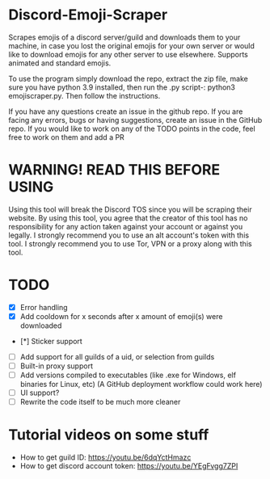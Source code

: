 # Discord-Emoji-Scraper
Scrapes emojis of a discord server/guild and downloads them to your machine, in case you lost the original emojis for your own server or would like to download emojis for any other server to use elsewhere. Supports animated and standard emojis.

To use the program simply download the repo, extract the zip file, make sure you have python 3.9 installed, then run the .py script-: python3 emojiscraper.py. Then follow the instructions.

If you have any questions create an issue in the github repo.
If you are facing any errors, bugs or having suggestions, create an issue in the GitHub repo.
If you would like to work on any of the TODO points in the code, feel free to work on them and add a PR

# WARNING! READ THIS BEFORE USING
Using this tool will break the Discord TOS since you will be scraping their website.
By using this tool, you agree that the creator of this tool has no responsibility for any action taken
against your account or against you legally.
I strongly recommend you to use an alt account's token with this tool.
I strongly recommend you to use Tor, VPN or a proxy along with this tool.

# TODO
- [x] Error handling
- [x] Add cooldown for x seconds after x amount of emoji(s) were downloaded
- [*] Sticker support
- [ ] Add support for all guilds of a uid, or selection from guilds
- [ ] Built-in proxy support
- [ ] Add versions compiled to executables (like .exe for Windows, elf binaries for Linux, etc) (A GitHub deployment workflow could work here)
- [ ] UI support?
- [ ] Rewrite the code itself to be much more cleaner

# Tutorial videos on some stuff
- How to get guild ID: https://youtu.be/6dqYctHmazc
- How to get discord account token: https://youtu.be/YEgFvgg7ZPI